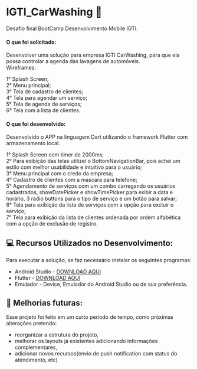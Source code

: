 # IGTI_CarWashing :blue_car:

Desafio final BootCamp Desenvolvimento Mobile IGTI.

#### O que foi solicitado:  

Desenvolver uma solução para empresa IGTI CarWashing, para que ela possa controlar a agenda das lavagens de automóveis.  
Wireframes:  

1° Splash Screen;</br>
2° Menu principal; </br>
3° Tela de cadastro de clientes;</br>
4° Tela para agendar um serviço;</br>
5° Tela de agenda de serviços;</br>
6° Tela com a lista de clientes.</br>

#### O que foi desenvolvido:  

Desenvolvido o APP na linguagem Dart utilizando o framework Flutter com armazenamento local.  

1° Splash Screen com timer de 2000ms;</br> 
2° Para exibição das telas utilizei o BottomNavigationBar, pois achei um estilo com melhor usabilidade e intuitivo para o usuário;</br> 
3° Menu principal com o credo da empresa;</br> 
4° Cadastro de clientes com a mascara para telefone;</br> 
5° Agendamento de serviços com um combo carregando os usuários cadastrados, showDatePicker e showTimePicker para exibir a data e horário, 3 radio buttons para o tipo de serviço e um botão para salvar;</br> 
6° Tela para exibição da lista de serviços com a opção para excluir o serviço; </br>
7° Tela para exibição da lista de clientes ordenada por ordem alfabética com a opção de exclusão de registro. </br>


## :computer: Recursos Utilizados no Desenvolvimento:

Para executar a solução, se faz necessário instalar os seguintes programas:

* Android Studio - [DOWNLOAD AQUI](https://developer.android.com/studio?hl=pt-br)
* Flutter - [DOWNLOAD AQUI](https://flutter.dev/docs/get-started/install/windows)
* Emulador - Device, Emulador do Android Studio ou de sua preferência.

## :pencil: Melhorias futuras:

Esse projeto foi feito em um curto período de tempo, como próximas alterações pretendo: 
- reorganizar a estrutura do projeto,
- melhorar os layouts já existentes adicionando informações complementares,
- adicionar novos recursos(envio de push notification com status do atendimento, etc)

